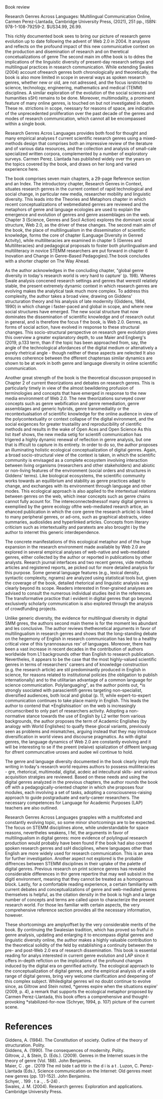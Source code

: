 Book review

Research Genres Across Languages: Multilingual Communication Online, Carmen Perez-Llantada, Cambridge University Press, (2021), 251 pp., ISBN: 978-1-108-79259-2. \$US34.99, 26.99.

This richly documented book sees to bring our picture of research genre evolution up to date following the advent of Web 2.0 in 2004. It analyses and reflects on the profound impact of this new communicative context on the production and disemination of research and on theretical concetualizations of genre The second main im ofthe book is to ddres the implications of the linguistic diversity of present-day research setings and multilingual practices in research communication. While extending Swales (2004) account ofreearch genres both chronologically and theoretically, the book is also more limited in scope in several ways as spoken research genres, whether new or old, are not adressed, and the focus isrstricted to science, technology, engineering, mathematics and medical (TEMM) disciplines. A similar exploration of the evolution of the social sciences and humanities sSH) remains to be done. Moreover, multimodality, a prominent feature of many online genres, is touched on but not investigated in depth. These re. strictions in scope, neessary for reasons of space, are indicative of the unprecedented proliferation over the past decade of the genres and modes of research communication, which cannot all be encompassed within a single book.

Research Genres Acros Languages provides both food for thought and many empirical analyses f current scientific research genres using a mixed-methods design that comprises both an impressive review of the iterature and of various data resources, and the collection and analysis of small-cale specialized written corpora, complemented by a number of exploratory surveys. Carmen Perez. Llantada has published widely over the years on the topics covered by the book, and draws on her long and varied experience here.

The book comprises seven main chapters, a 29-page Reference section and an Index. The introductory chapter, Research Genres in Context, situates research genres in the current context of rapid technological and social change, in particular new media, researcher mobility and linguistic diversity. This leads into the Theories and Metaphors chapter in which recent conceptualizations of webmediated genres are reviewed and the metaphors of genre and language ecologies are used to explain the emergence and evolution of genres and genre assemblages on the web. Chapter 3 (Science, Genres and Socil Action) explores the dominant social structure, Web 2.0, as the driver of these changes. The second main aim of the book, the place of multilingualism in the dissemination of scientific knowledge, forms the core of chapter (Language Diversity in Genred Actvity), while multiliteracies are examined in chapter 5 (Genres and Multiliteracies) and pedagogical proposals to foster both plurilingualism and multiliteracy in novice STEMM researchers are put forward in chapter 6 Inovation and Change in Genre-Based Pedagogies).The book concludes with a shorter chapter on The Way Ahead.

As the author acknowledges in the concluding chapter, "global genre diversity in today's research world is very hard to capture' (p. 198). Wheres Swale analysis concened research settings and genres that werestil relatiely stable, the present extremely dynamic context in which research genres are evolving makes the analytical task much more complex. To address this complexity, the author takes a broad view, drawing on Giddens' structuration theory and his analysis of late modernity (Giddens, 1984, 1990) in which change i faster-paced and global in scope, and where new social structures have emerged. The new social structure that now dominates the dissemination of scientific knowledge and of research outut in general, and is therefore the focus f the book, is Web 2.0. Genres, as forms of social action, have evolved in response to these structural changes. This socio-structural perspective on research gere evolution gives this overview a greater explanatory depth, to use Maier and Engberg's (2019, p.133 term, than if the topic has been approached from, say, the angle of the technological afordances of the digital medium or altenatively a purely rhetrical angle - though neither of these aspects are nelected It also ensures coherence between the dfferent chaptersas similar dynamics are shown to be at work in both genre and language diversity in online scientific communication.

Another great strength of the book is the theoretical discusson proposed in Chapter 2 of current theorizations and debates on research genres. This is particularly timely in view of the almost bewildering profusion of terminologies and concepts that have emerged in response to the new media environment of Web 2.0. The new theorizations surveyed cover concepts such as genre webification and genre remediation, genre assemblages and generic hybrids, genre transmediality or the recontextualsation of scientific knowledge for the online audience in view of the polycontextuality or context collapse of the digital evironment, and the social exigences for greater trustaility and reproducibility of cientific methods and results in the wake of Open Aces and Open Science As this list itsef shows, the new media setig for scientifi communication has trigered a highly dynamic renewal of reflection in genre analysis, but one that is ifficult to capture in its entirety. In order to do so, the author proposes an illuminating holistic ecological conceptualization of digital genres. Again, a broad socio-structural view of the context is taken, in which the scientific community is envisaged as a complete ecosystem involving interaction between living organisms (researchers and other stakeholders) and abiotic or non-living features of the environment (social orders and structures in Giddens' terms). Like biological ecosystems, the scientific community works towards an equilibrium and stability as genre practices adapt to change, and exchanges with its environment through language and other modes. This ecological approach is also applied to the intertextual relations between genres on the web, which inear concepts such as genre chains cannot fully acount for. The intereconnectednessof many digital genres is exempliied by the genre ecology ofthe web-mediated reearch artice, an ehanced publication in which the core genre the research article) is linked to many peripheral genres, or ad-ons, such as graphical abstracts, video summaries, audioslides and hyperlinked articles. Concepts from literary criticism such as intertextuality and paratexts are also brought i by the author to interret this generic interdependence.

The concrete manifestations of this ecological metaphor and of the huge expansion in the research environment made available by Web 2.0 are explored in several empirical analyses of web-native and web-mediated genres, either collected by the author or reported in publications by other analysts. Reearch journal interfaces and two recent genres, vide methods articles and registered reports, ae picked out for more detailed analysis for this purpose. Some general language features (e.g., lexical density, syntactic complexity, ngrams) are analyzed using statistical tools but, given the coverage of the book, detailed rhetorical and linguistic analysis was clearly beyond its scope. Readers interested in finer-grained analyses are advised to consult the numerous individual studies ited in the references. The transformative practice that i evident in digital genres that go beyond exclusively scholarly communication is also explored through the analysis of crowdfunding projects.

Unlike generic diversity, the evidence for multilingual diversity in digital SMM gnres, the authors second main theme is for the moment les abundant and les conclusive. The author reviews thetheoretical arguments in favor of multilingualism in research genres and shows that the long-standing debate on the hegemony of English in research communication has led to a healthy critical view of this tyrannosaurus rex' of languages. Moreover, there has been a vast increase in recent decades in the contribution of authors worldwide from L1 backgrounds other than English to research publication. Nevertheles, it appears to be the case that the most highly-valued scientific genres in terms of researchers' careers and of knowledge construction (e.g. the research article) are stil predominantly produced in English in science, for reasons related to institutional policies (the obligation to publish internationally) and to the utilitarian advantage of a common language for science communication. Polylanguaging", as the author points out, \*is strongly ssociated with parascientifi genres targeting non-specialist, diversified audiences, both local and global (p. 11, while expert-to-expert communication continues to take place mainly in English. This leads the author to contend that \*Englishisation' on the web is increasingly circumscribed to only part of researchers activity. Adopting a non-normative stance towards the use of English by L2 writer from various backgrounds, the author proposes the term of Academic Englishes (by analogy with World Englishes) to qualfy these glocal variants, previously seen as problems and mismatches, arguing instead that they may introduce diversification in world views and discourse pragmatics. As with digital genres, the language dynamics of Web 2.0 are constantly evolving and it will be interesting to se if the preent (relaive) spialization of diffeent languag for dfrent communcative uroses and audee wil continue to hold.

The genre and language diversity documented in the book clearly imply that writing in today's research world requires authors to possess muliliteracies - gre, rhetorical, multimodal, digital, acdeic ad intecultural sklls- and various acquisition stratgies are reviewed. Based on these needs and using the digital genres analyzed in the previous chapters, the author rounds the book off with a pedagogically-oriented chapter in which she proposes four modules, each involving a set of tasks, adopting a consciousness-raising approach to guide postgraduate and early-career researchers. The necessary competences for Language for Academic Purposes (LAP) teachers are also outlined.

Research Genres Across Languages grapples with a multifceted and constantly evolving topic, so some minor shortcomings are to be expected. The focus on STEMM disciplines alone, while understandable for space reasons, nevertheles weakens, I fel, the arguments in favor of multilingualism in digital genres: more evidence of polylingual research production would probably have been found if the book had also covered spoken research genres and ssH disciplines, where languages other than English are more widely used for research communication. This is an area for further investigation. Another aspect not explored is the probable diffrences between STEMM disciplines in their uptake of the palette of digital genres. Previous research on print science genres has revealed considerable differences in thir genre repertire that may well subsist in the digitl environment, meaning that they cannot be treated as a homogenous block. Lastly, for a comfortable reading experience, a certain familiarity with current debates and conceptualizations of genre and web-mediated genres themselves is helpful, as the citation density in the book is high and a large number of concepts and terms are called upon to characterize the present research world. For those les familiar with certain aspects, the very comprehensive reference section provides all the necessary information, however.

These shortcomings are amplyoffset by the very considerable merits of the book. By continuing the Swalesian tradition, which has proved so frutful in genre analysis, updating and enlarging it to encompass digital genres and linguistic diversity online, the author makes a highly valuable contribution to the theoretical solidity of the feld by establishing a continuity between the pre- and post-Web 2.0 era of research dissemination. This book is essential reading for analys interested in current genre evolution and LAP since it offers in-depth reflction on the implications of the profound changes induced by the digital era on genrified activity. The ecological approach to the conceptualization of digital genres, and the empirical analysis of a wide range of digital genres, bring very welcome clarification and deepening of this complex subject. Whiledigital genres wil no doubt continue to evolve since, as Giltrow and Stein noted, \*genres expire when the situations expire' (2009, p. 4), a remark that supports the ecological metaphor proposed by Carmen Perez-Llantada, this book offers a comprehensive and thought-provoking \*stabilized-for-now (Schryer, 1994, p. 107) picture of the current scene.

# References

Giddens, A. (1984). The Constitution of society. Outline of the theory of structuration. Polity.   
Giddens, A. (1990). The consequences of modernity. Polity.   
Giltrow, J., & Stein, D. (Eds.). (2009). Genres in the Internet ssues in the theory of genre (Vol. 188). John Benjamins.   
Maier, C . ge . (2019 The mil bide t  ad titir in the d i is a t . Luzon, C. Perez-Llantada (Eds.), Science communication on the Internet: Old genres meet new genres (pp. 131-152). John Benjamins.   
Schyer, . 199 . t   a ., . 5-24)  .   
Swales, J. M. (2004). Research genres: Exploration and applications. Cambridge University Press.